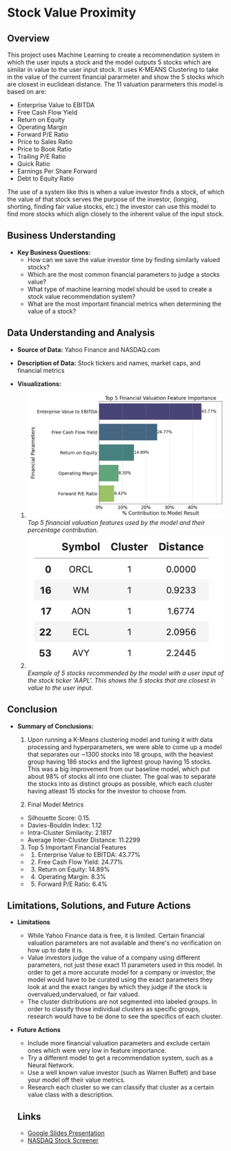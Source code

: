 # Stock Value Proximity

## Overview
This project uses Machine Learning to create a recommendation system in which the user inputs a stock and the model outputs 5 stocks which are similar in value to the user input stock. It uses K-MEANS Clustering to take in the value of the current financial pararmeter and show the 5 stocks which are closest in euclidean distance. The 11 valuation pararmeters this model is based on are:
- Enterprise Value to EBITDA
- Free Cash Flow Yield
- Return on Equity
- Operating Margin
- Forward P/E Ratio
- Price to Sales Ratio
- Price to Book Ratio
- Trailing P/E Ratio
- Quick Ratio
- Earnings Per Share Forward
- Debt to Equity Ratio

The use of a system like this is when a value investor finds a stock, of which the value of that stock serves the purpose of the investor, (longing, shorting, finding fair value stocks, etc.) the investor can use this model to find more stocks which align closely to the inherent value of the input stock.
## Business Understanding
- **Key Business Questions:**
    - How can we save the value investor time by finding similarly valued stocks?
    - Which are the most common financial parameters to judge a stocks value?
    - What type of machine learning model should be used to create a stock value recommendation system?
    - What are the most important financial metrics when determining the value of a stock?


## Data Understanding and Analysis
- **Source of Data:** Yahoo Finance and NASDAQ.com
- **Description of Data:** Stock tickers and names, market caps, and financial metrics



- **Visualizations:**
    1. ![Feature Importance](visuals/top_5_feature_importance.png)
        *Top 5 financial valuation features used by the model and their percentage contribution.*
    2. ![Example Output of Model using AAPL](visuals/model_5_AAPL_output_example.png)
        *Example of 5 stocks recommended by the model with a user input of the stock ticker 'AAPL'. This shows the 5 stocks that are closest in value to the user input.*

 

## Conclusion
- **Summary of Conclusions:**
    1. Upon running a K-Means clustering model and tuning it with data processing and hyperparameters, we were able to come up a model that separates our ~1300 stocks into 18 groups, with the heaviest group having 186 stocks and the lightest group having 15 stocks. This was a big improvement from our baseline model, which put about 98% of stocks all into one cluster. The goal was to separate the stocks into as distinct groups as possible, which each cluster having atleast 15 stocks for the investor to choose from. 

    2. Final Model Metrics
    * Silhouette Score: 0.15. 
    * Davies-Bouldin Index: 1.12
    * Intra-Cluster Similarity: 2.1817
    * Average Inter-Cluster Distance: 11.2299

    3. Top 5 Important Financial Features
    * 1. Enterprise Value to EBITDA: 43.77%
    * 2. Free Cash Flow Yield: 24.77%
    * 3. Return on Equity: 14.89%
    * 4. Operating Margin: 8.3%
    * 5. Forward P/E Ratio: 6.4%
 
 ## Limitations, Solutions, and Future Actions
- **Limitations**
    * While Yahoo Finance data is free, it is limited. Certain financial valuation parameters are not available and there's no verification on how up to date it is.
    * Value investors judge the value of a company using different parameters, not just these exact 11 parameters used in this model. In order to get a more accurate model for a company or investor, the model would have to be curated using the exact parameters they look at and the exact ranges by which they judge if the stock is overvalued,undervalued, or fair valued. 
    * The cluster distributions are not segmented into labeled groups. In order to classify those individual clusters as specific groups, research would have to be done to see the specifics of each cluster.

- **Future Actions**
    * Include more financial valuation parameters and exclude certain ones which were very low in feature importance.
    * Try a different model to get a recommendation system, such as a Neural Network.
    * Use a well known value investor (such as Warren Buffet) and base your model off their value metrics. 
    * Research each cluster so we can classify that cluster as a certain value class with a description.


  ## Links

  -  [Google Slides Presentation](https://docs.google.com/presentation/d/1MSXmqDsJS7kaixIAB2RXjj8DKBLAH8lBR-efk1LCq74/edit?usp=sharing)
  - [NASDAQ Stock Screener](https://www.nasdaq.com/market-activity/stocks/screener)
